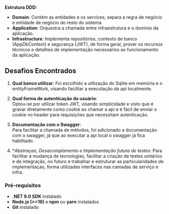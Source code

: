 **Estrutura DDD:**
- **Domain**: Contém as entidades e os services, separa a regra de negócio e entidade de negócio do resto do sistema.
- **Application**: Orquestra a chamada entre infraestrutura e o domínio da aplicação.
- **Infrastructure**: Implementa repositórios, contexto de banco (AppDbContext) e segurança (JWT), de forma geral,
                      prover os recursos técnicos e detalhes de implementação necessários ao funcionamento da aplicação.

## Desafios Encontrados

1. **Qual banco utilizar**:
   Foi escolhido a utilização do Sqlite em memória e o entityFrameWork, visando facilitar a executação da api localmente.

2. **Qual forma de autenticação do usuário**:  
   Optou-se por utilizar token JWT, visando simplicidade e visto que é gravar diretamente como cookie ao chamar a api
   e é fácil de enviar o cookie no header para requisições que necessitam autenticação.

3. **Documentação com o Swagger**:  
   Para facilitar a chamada de métodos, foi adicionado a documentação com o swagger, já que ao executar a api local o swagger já fica habilitado.

4. **Abstraçao, Desacomplamento e Implementação futura de testes*:
   Para facilitar a mudança de tecnologias, facilitar a criação de testes unitários e de integração, no futuro e trabalhar
   e estruturar as particularidades de implementaçao, forma utilizadas interfaces nas camadas de serviço e infra.


### Pré-requisitos

- **.NET 9.0 SDK** instalado
- **Node.js (>=16)** e **npm** ou **yarn** instalados
- **Git** instalado
